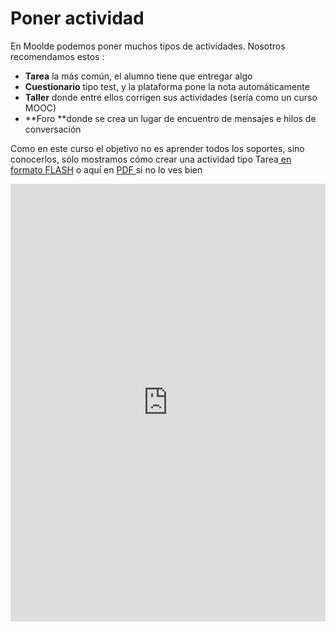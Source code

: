 
# Poner actividad

En Moolde podemos poner muchos tipos de actividades. Nosotros recomendamos estos :

- **Tarea** la más común, el alumno tiene que entregar algo
- **Cuestionario** tipo test, y la plataforma pone la nota automáticamente
- **Taller** donde entre ellos corrigen sus actividades (sería como un curso MOOC)
- **Foro **donde se crea un lugar de encuentro de mensajes e hilos de conversación

Como en este curso el objetivo no es aprender todos los soportes, sino conocerlos, sólo mostramos cómo crear una actividad tipo Tarea[ en formato FLASH](http://aularagon.catedu.es/materialesaularagon2013/HerramientasFormacionProfesorado/Videos/PonerActividadTareaMoodle.htm) o aquí en [PDF ](http://aularagon.catedu.es/materialesaularagon2013/HerramientasFormacionProfesorado/Videos/PonerActividadTareaMoodle.pdf)si no lo ves bien

<iframe src="https://docs.google.com/presentation/d/e/2PACX-1vSYcV72deoAG_wwcGk4mfTQTZ57WVlRNkB5Prdabom3WkjgmhYH4N_tvulN5SvGvTtWbdEHao68F8On/embed?start=false&loop=false&delayms=3000" frameborder="0" width="100%" height="700" allowfullscreen="true" mozallowfullscreen="true" webkitallowfullscreen="true"></iframe>